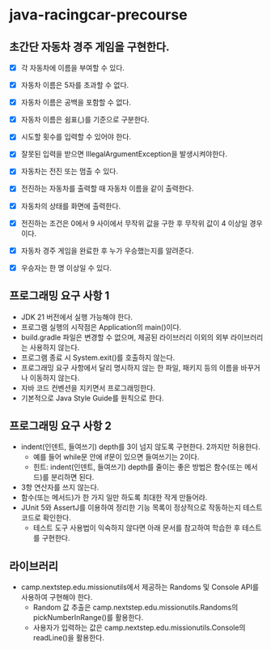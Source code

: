 # java-racingcar-precourse
## 초간단 자동차 경주 게임을 구현한다.

-[x] 각 자동차에 이름을 부여할 수 있다.
-[x] 자동차 이름은 5자를 초과할 수 없다.
-[x] 자동차 이름은 공백을 포함할 수 없다.
-[x] 자동차 이름은 쉼표(,)를 기준으로 구분한다.
-[x] 시도할 횟수를 입력할 수 있어야 한다.
-[x] 잘못된 입력을 받으면 IllegalArgumentException을 발생시켜야한다.
-[x] 자동차는 전진 또는 멈출 수 있다.
-[x] 전진하는 자동차를 출력할 때 자동차 이름을 같이 출력한다.
-[x] 자동차의 상태를 화면에 출력한다.
-[x] 전진하는 조건은 0에서 9 사이에서 무작위 값을 구한 후 무작위 값이 4 이상일 경우이다.
-[x] 자동차 경주 게임을 완료한 후 누가 우승했는지를 알려준다.
-[x] 우승자는 한 명 이상일 수 있다.


## 프로그래밍 요구 사항 1
- JDK 21 버전에서 실행 가능해야 한다.
- 프로그램 실행의 시작점은 Application의 main()이다.
- build.gradle 파일은 변경할 수 없으며, 제공된 라이브러리 이외의 외부 라이브러리는 사용하지 않는다.
- 프로그램 종료 시 System.exit()를 호출하지 않는다.
- 프로그래밍 요구 사항에서 달리 명시하지 않는 한 파일, 패키지 등의 이름을 바꾸거나 이동하지 않는다.
- 자바 코드 컨벤션을 지키면서 프로그래밍한다.
- 기본적으로 Java Style Guide를 원칙으로 한다.


## 프로그래밍 요구 사항 2
- indent(인덴트, 들여쓰기) depth를 3이 넘지 않도록 구현한다. 2까지만 허용한다.
    - 예를 들어 while문 안에 if문이 있으면 들여쓰기는 2이다.
    - 힌트: indent(인덴트, 들여쓰기) depth를 줄이는 좋은 방법은 함수(또는 메서드)를 분리하면 된다.
- 3항 연산자를 쓰지 않는다.
- 함수(또는 메서드)가 한 가지 일만 하도록 최대한 작게 만들어라.
- JUnit 5와 AssertJ를 이용하여 정리한 기능 목록이 정상적으로 작동하는지 테스트 코드로 확인한다.
    - 테스트 도구 사용법이 익숙하지 않다면 아래 문서를 참고하여 학습한 후 테스트를 구현한다.


## 라이브러리
- camp.nextstep.edu.missionutils에서 제공하는 Randoms 및 Console API를 사용하여 구현해야 한다.
    - Random 값 추출은 camp.nextstep.edu.missionutils.Randoms의 pickNumberInRange()를 활용한다.
    - 사용자가 입력하는 값은 camp.nextstep.edu.missionutils.Console의 readLine()을 활용한다.
